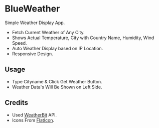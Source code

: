 # BlueWeather
Simple Weather Display App.
- Fetch Current Weather of Any City. 
- Shows Actual Temperature, City with Country Name, Humidity, Wind Speed.
- Auto Weather Display based on IP Location.
- Responsive Design.

## Usage

- Type Cityname & Click Get Weather Button.
- Weather Data's Will Be Shown on Left Side.

## Credits

- Used [WeatherBit](https://www.weatherbit.io/) API.
- Icons From [FlatIcon](https://flaticon.com/).
